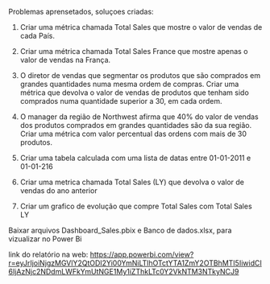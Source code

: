Problemas aprensetados, soluçoes criadas:

1. Criar uma métrica chamada Total Sales que mostre o valor de vendas de cada País.

2. Criar uma métrica chamada Total Sales France que mostre apenas o valor de vendas na França.

3. O diretor de vendas que segmentar os produtos que são comprados em grandes quantidades numa mesma ordem de compras. Criar uma métrica que devolva o valor de vendas de produtos que tenham sido comprados numa quantidade superior a 30, em cada ordem.

4. O manager da região de Northwest afirma que 40% do valor de vendas dos produtos comprados em grandes quantidades são da sua região. Criar uma métrica com valor percentual das ordens com mais de 30 produtos.

5. Criar uma tabela calculada com uma lista de datas entre 01-01-2011 e 01-01-216

6. Criar uma metrica chamada Total Sales (LY) que devolva o valor de vendas do ano anterior

7. Criar um grafico de evolução que compre Total Sales com Total Sales LY


Baixar arquivos Dashboard_Sales.pbix e Banco de dados.xlsx, para vizualizar no Power Bi

link do relatório na web: https://app.powerbi.com/view?r=eyJrIjoiNjgzMGVlY2QtODI2Yi00YmNiLTlhOTctYTA1ZmY2OTBhMTI5IiwidCI6IjAzNjc2NDdmLWFkYmUtNGE1My1iZThkLTc0Y2VkNTM3NTkyNCJ9
